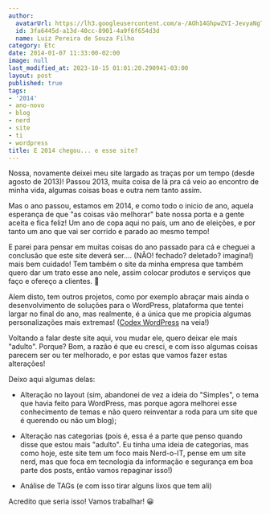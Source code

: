 ```yaml
---
author:
  avatarUrl: https://lh3.googleusercontent.com/a-/AOh14GhpwZVI-JevyaNgTdlrOT6YN20cI6V9Kxtq38Ij8AQ=s100
  id: 3fa6445d-a13d-40cc-8901-4a9f6f654d3d
  name: Luiz Pereira de Souza Filho
category: Etc
date: 2014-01-07 11:33:00-02:00
image: null
last_modified_at: 2023-10-15 01:01:20.290941-03:00
layout: post
published: true
tags:
- '2014'
- ano-novo
- blog
- nerd
- site
- ti
- wordpress
title: E 2014 chegou... e esse site?
---
```


Nossa, novamente deixei meu site largado as traças por um tempo (desde agosto de 2013)! Passou 2013, muita coisa de lá pra cá veio ao encontro de minha vida, algumas coisas boas e outra nem tanto assim.

Mas o ano passou, estamos em 2014, e como todo o inicio de ano, aquela esperança de que "as coisas vão melhorar" bate nossa porta e a gente aceita e fica feliz! Um ano de copa aqui no país, um ano de eleições, e por tanto um ano que vai ser corrido e parado ao mesmo tempo!

E parei para pensar em muitas coisas do ano passado para cá e cheguei a conclusão que este site deverá ser.... (NÃO! fechado? deletado? imagina!) mais bem cuidado! Tem também o site da minha empresa que também quero dar um trato esse ano nele, assim colocar produtos e serviços que faço e ofereço a clientes. 🙂

Alem disto, tem outros projetos, como por exemplo abraçar mais ainda o desenvolvimento de soluções para o WordPress, plataforma que tentei largar no final do ano, mas realmente, é a única que me propicia algumas personalizações mais extremas! ([Codex WordPress](http://codex.wordpress.org/) na veia!)

Voltando a falar deste site aqui, vou mudar ele, quero deixar ele mais "adulto". Porque? Bom, a razão é que eu cresci, e com isso algumas coisas parecem ser ou ter melhorado, e por estas que vamos fazer estas alterações!

Deixo aqui algumas delas:

* Alteração no layout (sim, abandonei de vez a ideia do "Simples", o tema que havia feito para WordPress, mas porque agora melhorei esse conhecimento de temas e não quero reinventar a roda para um site que é querendo ou não um blog);

* Alteração nas categorias (pois é, essa é a parte que penso quando disse que estou mais "adulto". Eu tinha uma ideia de categorias, mas como hoje, este site tem um foco mais Nerd-o-IT, pense em um site nerd, mas que foca em tecnologia da informação e segurança em boa parte dos posts, então vamos repaginar isso!)

* Análise de TAGs (e com isso tirar alguns lixos que tem ali)

Acredito que seria isso! Vamos trabalhar! 😀
